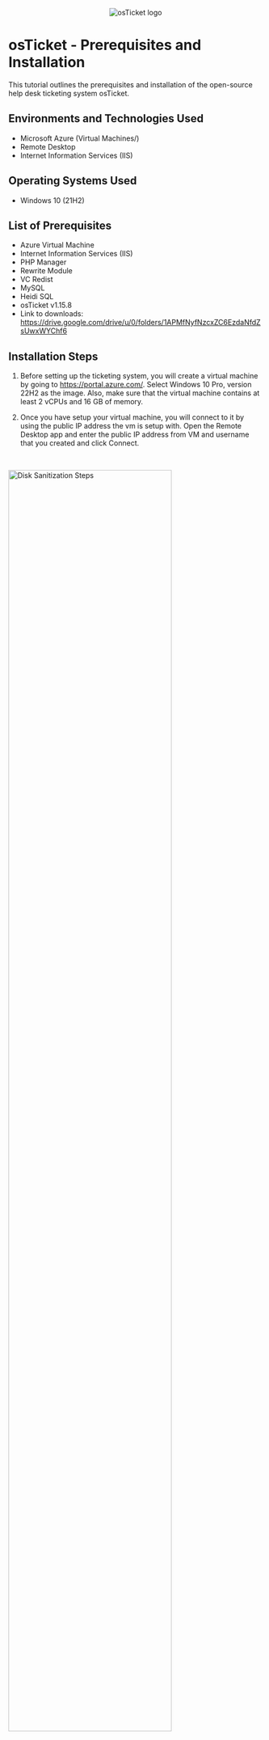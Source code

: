 <p align="center">
<img src="https://i.imgur.com/Clzj7Xs.png" alt="osTicket logo"/>
</p>

<h1>osTicket - Prerequisites and Installation</h1>
This tutorial outlines the prerequisites and installation of the open-source help desk ticketing system osTicket.<br />



<h2>Environments and Technologies Used</h2>

- Microsoft Azure (Virtual Machines/)
- Remote Desktop
- Internet Information Services (IIS)

<h2>Operating Systems Used </h2>

- Windows 10 (21H2)

<h2>List of Prerequisites</h2>

- Azure Virtual Machine
- Internet Information Services (IIS)
- PHP Manager
- Rewrite Module
- VC Redist
- MySQL
- Heidi SQL
- osTicket v1.15.8
- Link to downloads: https://drive.google.com/drive/u/0/folders/1APMfNyfNzcxZC6EzdaNfdZsUwxWYChf6


<h2>Installation Steps</h2>


1) Before setting up the ticketing system, you will create a virtual machine by going to https://portal.azure.com/. Select Windows 10 Pro, version 22H2 as the image. Also, make sure that the virtual machine contains at least 2 vCPUs and 16 GB of memory.

2) Once you have setup your virtual machine, you will connect to it by using the public IP address the vm is setup with. Open the Remote Desktop app and enter the public IP address from VM and username that you created and click Connect. 
</p>
<br />

<p>
<img src="https://imgur.com/MAhXK2e.png" height="80%" width="80%" alt="Disk Sanitization Steps"/>
</p>
<p>
<img src="https://imgur.com/Zf2jw07.png" height="40%" width="40%" alt="Disk Sanitization Steps"/>
</p>
<br />
  
3) Once you have connected to your virtual machine, open Control Panel and click on "Programs and Features" under Programs. Next, click on "Turn Windows features on or off". 

<p>
<img src="https://imgur.com/fGXMpx4.png" height="40%" width="40%" alt="Disk Sanitization Steps"/>
<img src="https://i.imgur.com/gzNuhds.png" height="40%" width="40%" alt="Disk Sanitization Steps"/>
</p>
<br />

4) Now, you will install and enableIIS with CGI. In the Windows Features window, mark the box next to "Internet Information Services" (this is IIS). Expand the IIS checklist and mark "World Wide Web Services", then do the same with "Application Development Features". Under "Application Development Features", mark the box next to "CGI".

<p>
<img src="https://i.imgur.com/tXzQOXA.png" height="40%" width="40%" alt="Disk Sanitization Steps"/>

<img src="https://i.imgur.com/jfkmGTy.png" height="40%" width="40%" alt="Disk Sanitization Steps"/>
</p>
<br />

5) Now that IIS is enabled, download and install PHP Manager for IIS (PHPManagerForIIS_V1.5.0.msi) from the "osTicket-Installation-Files" folder.

<p>
<img src="https://i.imgur.com/qrl9QpH.png" height="80%" width="80%" alt="Disk Sanitization Steps"/>
</p>

6) Next, from the “osTicket-Installation-Files” folder, install the Rewrite Module (rewrite_amd64_en-US.msi). This will be a zipped file, so you will need to extract it.
7) You will create a new folder named "PHP" in your C drive (C:\PHP). 
